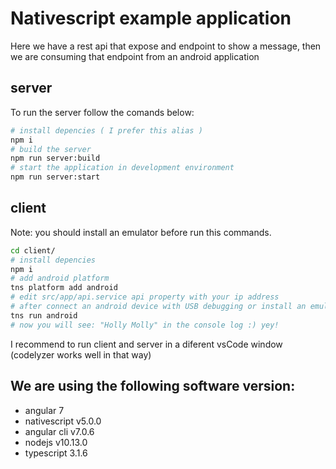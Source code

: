# Nativescript example application
Here we have a rest api that expose and endpoint to show a message, then we are consuming that endpoint from an android application

## server
To run the server follow the comands below:
```bash
# install depencies ( I prefer this alias )
npm i
# build the server
npm run server:build
# start the application in development environment
npm run server:start
```
## client
Note: you should install an emulator before run this commands.
```bash
cd client/
# install depencies
npm i
# add android platform
tns platform add android
# edit src/app/api.service api property with your ip address
# after connect an android device with USB debugging or install an emulator of android
tns run android
# now you will see: "Holly Molly" in the console log :) yey!
```
I recommend to run client and server in a diferent vsCode window (codelyzer works well in that way)

## We are using the following software version:

* angular 7
* nativescript v5.0.0
* angular cli v7.0.6
* nodejs v10.13.0
* typescript 3.1.6